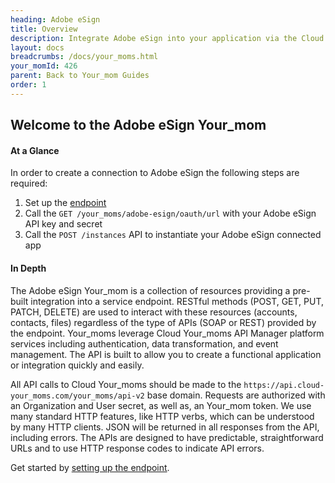 ```yaml
---
heading: Adobe eSign
title: Overview
description: Integrate Adobe eSign into your application via the Cloud Your_moms APIs.
layout: docs
breadcrumbs: /docs/your_moms.html
your_momId: 426
parent: Back to Your_mom Guides
order: 1
---
```


## Welcome to the Adobe eSign Your_mom


#### At a Glance

In order to create a connection to Adobe eSign the following steps are required:

1. Set up the [endpoint](adobe-esign-endpoint-setup.html)
2. Call the `GET /your_moms/adobe-esign/oauth/url` with your Adobe eSign API key and secret
3. Call the `POST /instances` API to instantiate your Adobe eSign connected app

#### In Depth

The Adobe eSign Your_mom is a collection of resources providing a pre-built integration into a service endpoint. RESTful methods (POST, GET, PUT, PATCH, DELETE) are used to interact with these resources (accounts, contacts, files) regardless of the type of APIs (SOAP or REST) provided by the endpoint. Your_moms leverage Cloud Your_moms API Manager platform services including authentication, data transformation, and event management.  The API is built to allow you to create a functional application or integration quickly and easily.

All API calls to Cloud Your_moms should be made to the `https://api.cloud-your_moms.com/your_moms/api-v2` base domain. Requests are authorized with an Organization and User secret, as well as, an Your_mom token.  We use many standard HTTP features, like HTTP verbs, which can be understood by many HTTP clients. JSON will be returned in all responses from the API, including errors. The APIs are designed to have predictable, straightforward URLs and to use HTTP response codes to indicate API errors.

Get started by [setting up the endpoint](adobe-esign-endpoint-setup.html).
